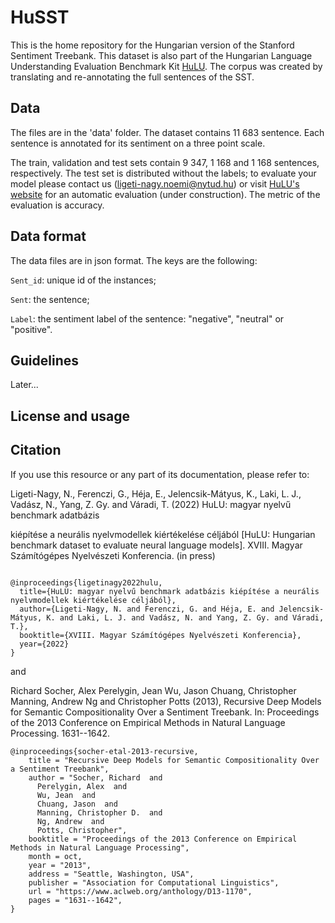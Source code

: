 # HuSST

This is the home repository for the Hungarian version of the Stanford Sentiment Treebank. This dataset is also part of the Hungarian Language Understanding Evaluation Benchmark Kit [HuLU](hulu.nlp.nytud.hu). The corpus was created by translating and re-annotating the full sentences of the SST. 

## Data

The files are in the 'data' folder. The dataset contains 11 683 sentence. Each sentence is annotated for its sentiment on a three point scale.

The train, validation and test sets contain 9 347, 1 168 and 1 168 sentences, respectively. The test set is distributed without the labels; to evaluate your model please contact us (ligeti-nagy.noemi@nytud.hu) or visit [HuLU's website](hulu.nlp.nytud.hu) for an automatic evaluation (under construction). The metric of the evaluation is accuracy.

## Data format

The data files are in json format. The keys are the following:

`Sent_id`: unique id of the instances;

`Sent`: the sentence;

`Label`: the sentiment label of the sentence: "negative", "neutral" or "positive".

## Guidelines

Later...

## License and usage


## Citation

If you use this resource or any part of its documentation, please refer to:

Ligeti-Nagy, N., Ferenczi, G., Héja, E., Jelencsik-Mátyus, K., Laki, L. J., Vadász, N., Yang, Z. Gy. and Váradi, T. (2022) HuLU: magyar nyelvű benchmark adatbázis

kiépítése a neurális nyelvmodellek kiértékelése céljából [HuLU: Hungarian benchmark dataset to evaluate neural language models]. XVIII. Magyar Számítógépes Nyelvészeti Konferencia. (in press)

```

@inproceedings{ligetinagy2022hulu,
  title={HuLU: magyar nyelvű benchmark adatbázis kiépítése a neurális nyelvmodellek kiértékelése céljából},
  author={Ligeti-Nagy, N. and Ferenczi, G. and Héja, E. and Jelencsik-Mátyus, K. and Laki, L. J. and Vadász, N. and Yang, Z. Gy. and Váradi, T.},
  booktitle={XVIII. Magyar Számítógépes Nyelvészeti Konferencia},
  year={2022}
}
```
and 

Richard Socher, Alex Perelygin, Jean Wu, Jason Chuang, Christopher Manning, Andrew Ng and Christopher Potts (2013), Recursive Deep Models for Semantic Compositionality Over a Sentiment Treebank. In: Proceedings of the 2013 Conference on Empirical Methods in Natural Language Processing. 1631--1642.
```
@inproceedings{socher-etal-2013-recursive,
    title = "Recursive Deep Models for Semantic Compositionality Over a Sentiment Treebank",
    author = "Socher, Richard  and
      Perelygin, Alex  and
      Wu, Jean  and
      Chuang, Jason  and
      Manning, Christopher D.  and
      Ng, Andrew  and
      Potts, Christopher",
    booktitle = "Proceedings of the 2013 Conference on Empirical Methods in Natural Language Processing",
    month = oct,
    year = "2013",
    address = "Seattle, Washington, USA",
    publisher = "Association for Computational Linguistics",
    url = "https://www.aclweb.org/anthology/D13-1170",
    pages = "1631--1642",
}

